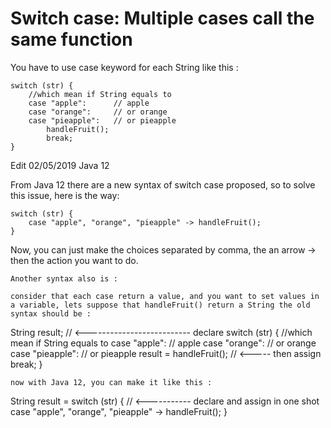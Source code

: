 # Switch case: Multiple cases call the same function

>
You have to use case keyword for each String like this :
```
switch (str) {
    //which mean if String equals to
    case "apple":      // apple
    case "orange":     // or orange
    case "pieapple":   // or pieapple
        handleFruit();
        break;
}
```
Edit 02/05/2019
Java 12

From Java 12 there are a new syntax of switch case proposed, so to solve this issue, here is the way:
```
switch (str) {
    case "apple", "orange", "pieapple" -> handleFruit();
}
```
Now, you can just make the choices separated by comma, the an arrow -> then the action you want to do.
```
Another syntax also is :

consider that each case return a value, and you want to set values in a variable, lets suppose that handleFruit() return a String the old syntax should be :
```
String result;  //  <-------------------------- declare 
switch (str) {
    //which mean if String equals to
    case "apple":      // apple
    case "orange":     // or orange
    case "pieapple":   // or pieapple
        result = handleFruit();  //      <----- then assign
        break;
}
```
now with Java 12, you can make it like this :
```
String result = switch (str) { //  <----------- declare and assign in one shot
    case "apple", "orange", "pieapple" -> handleFruit();
}
```
